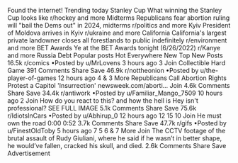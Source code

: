 Found the internet!
Trending today
Stanley Cup
What winning the Stanley Cup looks like
r/hockey and more
Midterms
Republicans fear abortion ruling will "bail the Dems out" in 2024, midterms
r/politics and more
Kyiv
President of Moldova arrives in Kyiv
r/ukraine and more
California
California's largest private landowner closes all forestlands to public indefinitely
r/environment and more
BET Awards
Ye at the BET Awards tonight (6/26/2022)
r/Kanye and more
Russia Debt
Popular posts
Hot
Everywhere
New
Top
New Posts
16.5k
r/comics
•Posted by
u/MrLovens
3 hours ago
3
Join
Collectible Hard Game
391 Comments
Share
Save
46.9k
r/nottheonion
•Posted by
u/the-player-of-games
12 hours ago
4
& 3 More
Republicans Call Abortion Rights Protest a Capitol 'Insurrection'
newsweek.com/aborti...
Join
4.6k Comments
Share
Save
34.4k
r/antiwork
•Posted by
u/Familiar_Mango_7509
10 hours ago
2
Join
How do you react to this? and how the hell is Hey isn't professional?
SEE FULL IMAGE
5.1k Comments
Share
Save
75.6k
r/IdiotsInCars
•Posted by
u/Abhirup_0
12 hours ago
12
15
10
Join
He must own the road
0:00
0:52
3.7k Comments
Share
Save
47.7k
r/gifs
•Posted by
u/FinestOldToby
5 hours ago
7
5
6
& 7 More
Join
The CCTV footage of the brutal assault of Rudy Giuliani, where he said if he wasn’t in better shape, he would’ve fallen, cracked his skull, and died.
2.6k Comments
Share
Save
Advertisement